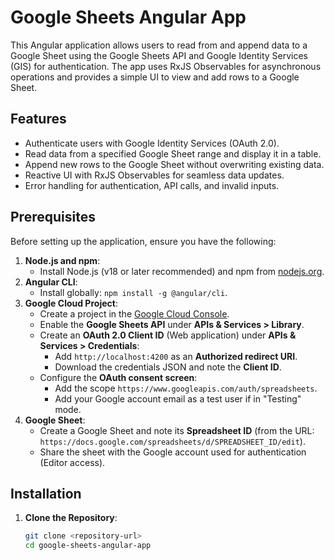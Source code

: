 # Google Sheets Angular App

This Angular application allows users to read from and append data to a Google Sheet using the Google Sheets API and Google Identity Services (GIS) for authentication. The app uses RxJS Observables for asynchronous operations and provides a simple UI to view and add rows to a Google Sheet.

## Features
- Authenticate users with Google Identity Services (OAuth 2.0).
- Read data from a specified Google Sheet range and display it in a table.
- Append new rows to the Google Sheet without overwriting existing data.
- Reactive UI with RxJS Observables for seamless data updates.
- Error handling for authentication, API calls, and invalid inputs.

## Prerequisites
Before setting up the application, ensure you have the following:

1. **Node.js and npm**:
   - Install Node.js (v18 or later recommended) and npm from [nodejs.org](https://nodejs.org/).
2. **Angular CLI**:
   - Install globally: `npm install -g @angular/cli`.
3. **Google Cloud Project**:
   - Create a project in the [Google Cloud Console](https://console.cloud.google.com/).
   - Enable the **Google Sheets API** under **APIs & Services > Library**.
   - Create an **OAuth 2.0 Client ID** (Web application) under **APIs & Services > Credentials**:
     - Add `http://localhost:4200` as an **Authorized redirect URI**.
     - Download the credentials JSON and note the **Client ID**.
   - Configure the **OAuth consent screen**:
     - Add the scope `https://www.googleapis.com/auth/spreadsheets`.
     - Add your Google account email as a test user if in "Testing" mode.
4. **Google Sheet**:
   - Create a Google Sheet and note its **Spreadsheet ID** (from the URL: `https://docs.google.com/spreadsheets/d/SPREADSHEET_ID/edit`).
   - Share the sheet with the Google account used for authentication (Editor access).

## Installation

1. **Clone the Repository**:
   ```bash
   git clone <repository-url>
   cd google-sheets-angular-app